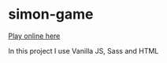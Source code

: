 # simon-game

[Play online here](https://simon-game-13-12.netlify.app/)

In this project I use Vanilla JS, Sass and HTML
